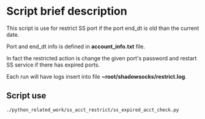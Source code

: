 # Script brief description

This script is use for restrict SS port if the port end_dt is old than the current date.

Port and end_dt info is defined in **account_info.txt** file.

In fact the restricted action is change the given port's password and restart SS service if there has expired ports.

Each run will have logs insert into file **~root/shadowsocks/restrict.log**.

## Script use

```bash
./python_related_work/ss_acct_restrict/ss_expired_acct_check.py
```
